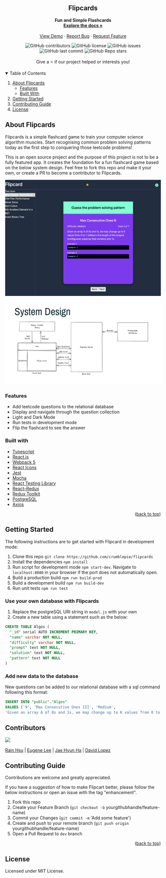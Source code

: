 <!-- <div align="center">
  <a href="https://github.com/oslabs-beta/fflow">
    <img src="./src/assets/GitHub_README_logo.png" alt="Logo">
  </a> -->

<h2 align="center">Flipcards</h2>

<p align="center">
    <strong>Fun and Simple Flashcards</strong>
    <br />
    <a href="https://github.com/crumblepie/flipcards/"><strong>Explore the docs »</strong></a>
    <br />
    <br />
    <a href="#">View Demo</a>
    ·
    <a href="https://github.com/crumblepie/flipcards/issues">Report Bug</a>
    ·
    <a href="https://github.com/crumblepie/flipcards/issues">Request Feature</a>
  </p>
</div>

<p align="center">
<img alt="GitHub contributors" src="https://img.shields.io/github/contributors/crumblepie/flipcards">
  <img alt="GitHub license" src="https://img.shields.io/github/license/crumblepie/flipcards?color=blue">
  <img alt="GitHub issues" src="https://img.shields.io/github/issues/crumblepie/flipcards?color=yellow">
  <img alt="GitHub last commit" src="https://img.shields.io/github/last-commit/crumblepie/flipcards?color=blueviolet">
  <img alt="GitHub Repo stars" src="https://img.shields.io/github/stars/crumblepie/flipcards?style=social">  
  <br />
  <br />
  Give a ⭐️ if our project helped or interests you!
</p>

<details open>
  <summary>Table of Contents</summary>
  <ol>
    <li>
      <a href="#about">About Flipcards</a>
      <ul>
       <li><a href="#features">Features</a></li>
        <li><a href="#built-with">Built With</a></li>
      </ul>
    </li>
    <li><a href="#getting-started">Getting Started</a></li>
    <li><a href="#contributing-guide">Contributing Guide</a></li>
    <li><a href="#license">License</a></li>
  </ol>
</details>

## About Flipcards

Flipcards is a simple flashcard game to train your computer science algorithm muscles. Start recognising common problem solving patterns today as the first step to conquering those leetcode problems!

This is an open source project and the purpose of this project is not to be a fully featured app. It creates the foundation for a fun flashcard game based on the below system design. Feel free to fork this repo and make it your own, or create a PR to become a contributor to Flipcards.

<img src="./src/img/Flipcard.gif" alt="gif">

<img src="./src/img/Flipcards_Systems_Design.png" alt="systems_design">

### Features

- Add leetcode questions to the relational database
- Display and navigate through the question collection
- Light and Dark Mode
- Run tests in development mode
- Flip the flashcard to see the answer

### Built with

- [Typescript](https://www.typescriptlang.org)
- [React.js](https://reactjs.org/)
- [Webpack 5](https://webpack.js.org)
- [React Icons](https://react-icons.github.io/react-icons/)
- [Jest](https://jestjs.io)
- [Mocha](https://mochajs.org)
- [React Testing Library](https://testing-library.com/docs/react-testing-library/intro/)
- [React–Redux](https://react-redux.js.org)
- [Redux Toolkit](https://redux-toolkit.js.org)
- [PostgreSQL](https://www.postgresql.org)
- [Axios](https://axios-http.com/docs/intro)

<p align="right">(<a href="#top">back to top</a>)</p>

## Getting Started

The following instructions are to get started with Flipcard in development mode:

1. Clone this repo `git clone https://github.com/crumblepie/flipcards`
2. Install the dependencies `npm install`
3. Run script for development mode `npm start-dev`. Navigate to `localhost:8080` in your browser if the port does not automatically open.
4. Build a production build `npm run build-prod`
5. Build a development build `npm run build-dev`
6. Run unit tests `npm run test`

### Use your own database with Flipcards

1. Replace the postgreSQL URI string in `model.js` with your own
2. Create a new table using a statement such as the below:

```sql
CREATE TABLE Algos (
  "_id" serial AUTO INCREMENT PRIMARY KEY,
  "name" varchar NOT NULL,
  "difficulty" varchar NOT NULL,
  "prompt" text NOT NULL,
  "solution" text NOT NULL,
  "pattern" text NOT NULL
)
```

### Add new data to the database

New questions can be added to our relational database with a sql command following this format:

```sql
INSERT INTO "public"."Algos"
VALUES ('9', 'Max Consecutive Ones III', 'Medium',
'Given an array A of 0s and 1s, we may change up to K values from 0 to 1. Return the length of the longest (contiguous) subarray that contains only 1s.', 'Solution to Max Consecutive Ones III', 'Sliding Window');
```

## Contributors

<a href="https://github.com/crumblepie/flipcards/graphs/contributors">
  <img src="https://contrib.rocks/image?repo=crumblepie/flipcards" />
</a>

[Rain Hsu](https://github.com/crumblepie) | [Eugene Lee](https://github.com/scc135) | [Jae Hyun Ha](https://github.com/msmintyfresh) | [David Lopez](https://github.com/davidmplopez)

## Contributing Guide

Contributions are welcome and greatly appreciated.

If you have a suggestion of how to make Flipcart better, please follow the below instructions or open an issue with the tag "enhancement".

1. Fork this repo
2. Create your Feature Branch (`git checkout -b` yourgithubhandle/feature-name)
3. Commit your Changes (`git commit -m` 'Add some feature')
4. Create and push to your remote branch (`git push origin` yourgithubhandle/feature-name)
5. Open a Pull Request to `dev` branch

<p align="right">(<a href="#top">back to top</a>)</p>

## License

Licensed under MIT License.
